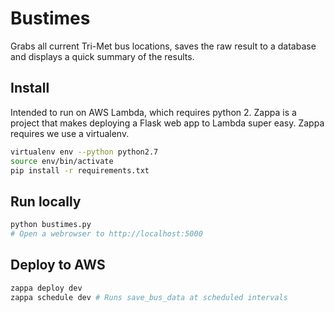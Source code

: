# Bustimes 

Grabs all current Tri-Met bus locations, saves the raw result to a database and displays a quick summary of the results.

## Install

Intended to run on AWS Lambda, which requires python 2. Zappa is a project that makes deploying a Flask web app to Lambda super easy. Zappa requires we use a virtualenv. 

```bash
virtualenv env --python python2.7
source env/bin/activate
pip install -r requirements.txt
```

## Run locally

```bash
python bustimes.py
# Open a webrowser to http://localhost:5000
```

## Deploy to AWS

```bash
zappa deploy dev
zappa schedule dev # Runs save_bus_data at scheduled intervals
```



